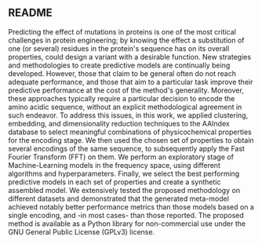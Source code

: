 ## README

Predicting the effect of mutations in proteins is one of the most critical challenges in protein engineering; by knowing the effect a substitution of one (or several) residues in the protein's sequence has on its overall properties, could design a variant with a desirable function. New strategies and methodologies to create predictive models are continually being developed. However, those that claim to be general often do not reach adequate performance, and those that aim to a particular task improve their predictive performance at the cost of the method's generality. Moreover, these approaches typically require a particular decision to encode the amino acidic sequence, without an explicit methodological agreement in such endeavor. To address this issues, in this work, we applied clustering, embedding, and dimensionality reduction techniques to the AAIndex database to select meaningful combinations of physicochemical properties for the encoding stage. We then used the chosen set of properties to obtain several encodings of the same sequence, to subsequently apply the Fast Fourier Transform (FFT) on them. We perform an exploratory stage of Machine-Learning models in the frequency space, using different algorithms and hyperparameters. Finally, we select the best performing predictive models in each set of properties and create a synthetic assembled model. We extensively tested the proposed methodology on different datasets and demonstrated that the generated meta-model achieved notably better performance metrics than those models based on a single encoding, and -in most cases- than those reported. The proposed method is available as a Python library for non-commercial use under the GNU General Public License (GPLv3) license.

